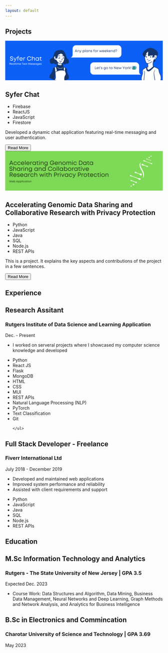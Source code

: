 ```yaml
---
layout: default
---
```

  <h2 class="section_title">Projects</h2>
  <div class="project_container">
  <div class="card">
    <img class="card-image" src="/portfolio/assets/img/Syfer Chat.png" alt="Project Image">
    <h2 class="item_title">Syfer Chat</h2>
    <ul class="skills">
      <li>Firebase</li>
      <li>ReactJS</li>
      <li>JavaScript</li>
      <li>Firestore</li>                                                            
    </ul>
    <p class="item_des">Developed a dynamic chat application featuring real-time messaging and user authentication. </p>
    <a href="/pages/syferchat" class="read-more"><button class="button">Read More</button></a>
  </div>
  
  <div class="card">
    <img class="card-image" src="/portfolio/assets/img/Collabrative Research Web Application.png" alt="Project Image">
    <h2 class="item_title">Accelerating Genomic Data Sharing and Collaborative Research with Privacy Protection</h2>
    <ul class="skills">
      <li>Python</li>
      <li>JavaScript</li>
      <li>Java</li>
      <li>SQL</li>
      <li>Node.js</li>
      <li>REST APIs</li>                                                            
    </ul>
    <p class="item_des">This is a project. It explains the key aspects and contributions of the project in a few sentences.</p>
    <a href="/pages/genomics-data-sharing" class="read-more"><button class="button">Read More</button></a>
  </div>
  <!-- Add more cards here as needed -->
</div>
<h2 class="section_title">Experience</h2>
<div class="experience-container">
  <div class="experience-card">
    <div class="experience-header">
      <div>
        <h2 class="item_title">Research Assitant</h2>
        <h3 class="company-name">Rutgers Institute of Data Science and Learning Application</h3>
      </div>
      <p class="present_date">Dec. - Present</p>
    </div>
    <ul class="item_des">
      <li>I worked on serveral projects where I showcased my computer science knowledge and developed </li>
    </ul>
    <ul class="skills">
      <li>Python</li>
      <li>React JS</li>
      <li>Flask </li>
      <li>MongoDB</li>
      <li>HTML</li>
      <li>CSS</li> 
      <li>MUI</li>
      <li>REST APIs</li>
      <li>Natural Language Processing (NLP)</li>
      <li>PyTorch</li>
      <li>Text Classification</li>
      <li>Git</li>

      




    </ul>
  </div>
  
  <div class="experience-card">
    <div class="experience-header">
      <div>
        <h2 class="item_title">Full Stack Developer - Freelance</h2>
        <h3 class="company-name">Fiverr International Ltd</h3>
      </div>
      <p class="job-dates">July 2018 - December 2019</p>
    </div>
    <ul class="item_des">
      <li>Developed and maintained web applications</li>
      <li>Improved system performance and reliability</li>
      <li>Assisted with client requirements and support</li>
    </ul>
    <ul class="skills">
      <li>Python</li>
      <li>JavaScript</li>
      <li>Java</li>
      <li>SQL</li>
      <li>Node.js</li>
      <li>REST APIs</li>                                                            
    </ul>
  </div>
  <!-- Add more experience cards as needed -->
</div>

<h2 class="section_title">Education</h2>
<div class="experience-container">  <div class="experience-card">
    <div class="experience-header">
      <div>
        <h2 class="item_title">M.Sc Information Technology and Analytics</h2>
        <h3 class="company-name">Rutgers - The State University of New Jersey | GPA 3.5</h3>
      </div>
      <p class="present_date">Expected Dec. 2023</p>
    </div>
    <ul class="item_des">
      <li>Course Work: Data Structures and Algorithm, Data Mining, Business Data Management, Neural Networks and Deep Learning, Graph Methods and Network Analysis, and Analytics for Business Intelligence</li>
    </ul>
  </div>
  <div class="experience-container">  <div class="experience-card">
    <div class="experience-header">
      <div>
        <h2 class="item_title">B.Sc in Electronics and Commincation</h2>
        <h3 class="company-name">Charotar University of Science and Technology | GPA 3.69</h3>
      </div>
      <p class="job-dates">May 2023</p>
    </div>
  </div>
  <!-- Add more experience cards as needed -->
</div>




